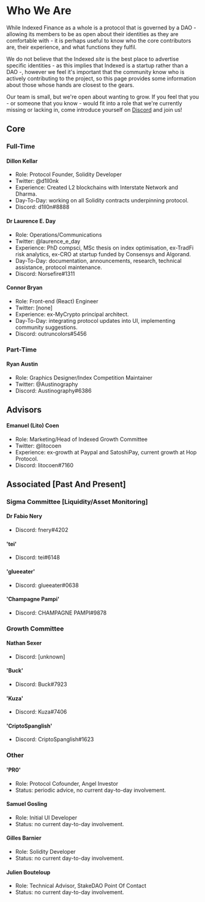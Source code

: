 # Who We Are

While Indexed Finance as a whole is a protocol that is governed by a DAO - allowing its members to be as open about their identities as they are comfortable with - it is perhaps useful to know who the core contributors are, their experience, and what functions they fulfil.

We do not believe that the Indexed *site* is the best place to advertise specific identities - as this implies that Indexed is a startup rather than a DAO -, however we feel it's important that the community know who is actively contributing to the project, so this page provides some information about those whose hands are closest to the gears.

Our team is small, but we're open about wanting to grow. If you feel that you - or someone that you know - would fit into a role that we're currently missing or lacking in, come introduce yourself on [Discord](https://discord.indexed.finance) and join us!

## Core

### Full-Time

#### Dillon Kellar

* Role: Protocol Founder, Solidity Developer
* Twitter: @d1ll0nk
* Experience: Created L2 blockchains with Interstate Network and Dharma.
* Day-To-Day: working on all Solidity contracts underpinning protocol.
* Discord: d1ll0n#8888

#### Dr Laurence E. Day

* Role: Operations/Communications
* Twitter: @laurence_e_day
* Experience: PhD compsci, MSc thesis on index optimisation, ex-TradFi risk analytics, ex-CRO at startup funded by Consensys and Algorand.
* Day-To-Day: documentation, announcements, research, technical assistance, protocol maintenance.
* Discord: Norsefire#1311

#### Connor Bryan

* Role: Front-end (React) Engineer
* Twitter: [none]
* Experience: ex-MyCrypto principal architect.
* Day-To-Day: integrating protocol updates into UI, implementing community suggestions.
* Discord: outruncolors#5456

### Part-Time

#### Ryan Austin

* Role: Graphics Designer/Index Competition Maintainer
* Twitter: @Austinography
* Discord: Austinography#6386

## Advisors

#### Emanuel (Lito) Coen

* Role: Marketing/Head of Indexed Growth Committee
* Twitter: @litocoen
* Experience: ex-growth at Paypal and SatoshiPay, current growth at Hop Protocol.
* Discord: litocoen#7160

## Associated [Past And Present]

### Sigma Committee [Liquidity/Asset Monitoring]

#### Dr Fabio Nery

* Discord: fnery#4202

#### 'tei'

* Discord: tei#6148

#### 'glueeater'

* Discord: glueeater#0638

#### 'Champagne Pampi'

* Discord: CHAMPAGNE PAMPI#9878

### Growth Committee

#### Nathan Sexer

* Discord: [unknown]

#### 'Buck'

* Discord: Buck#7923

#### 'Kuza'

* Discord: Kuza#7406

#### 'CriptoSpanglish'

* Discord: CriptoSpanglish#1623

### Other

#### 'PR0'

* Role: Protocol Cofounder, Angel Investor
* Status: periodic advice, no current day-to-day involvement.

#### Samuel Gosling

* Role: Initial UI Developer
* Status: no current day-to-day involvement.

#### Gilles Barnier

* Role: Solidity Developer
* Status: no current day-to-day involvement.

#### Julien Bouteloup

* Role: Technical Advisor, StakeDAO Point Of Contact
* Status: no current day-to-day involvement.
